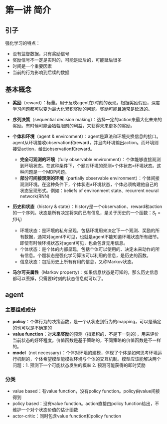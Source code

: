 # 第一讲 简介

## 引子

强化学习的特点：

-  没有监督数据，只有奖励信号
-  奖励信号不一定是实时的，可能是延后的，可能延后很多
-  时间是一个重要因素
-  当前的行为影响到后续的数据

## 基本概念

-  **奖励**（reward）：标量。用于反映agent在t时刻的表现。根据奖励假设，深度学习问题都可以变为最大化累积奖励的问题。奖励可能且通常是延迟的。

-  **序列决策**（sequential decision making）：选择一定的action来最大化未来的奖励。有时候可能会牺牲眼前的利益，来获得未来更多的奖励。

-  **个体和环境**（agent & environment）：agent是算法和环境交换信息的接口。agent从环境接收observation和reward，并且向环境输出action。而环境则接受action，给出observation和reward。

   

   -  **完全可观测的环境**（fully observable environment）：个体能够直接观测到环境状态。在这种条件下，个题对环境的观测=个体状态=环境状态。这种问题是一个MDP问题。
   -  **部分可间接观测的环境**（partially observable environment）：个体间接观测环境。在这种条件下，个体状态≠环境状态，个体必须构建他自己的状态呈现形式。例如：beliefs of environment state、recurrent neural network(RNN)

-  **历史和状态**（history & state）：history是一个observation、reward和action的一个序列。状态是所有决定将来的已有信息，是关于历史的一个函数：$S_t = f(H_t )$ 

   -  环境状态：是环境的私有呈现，包括环境用来决定下一个观测、奖励的所有数据，通常对agent不可见，也就是agent不能知道环境状态所有细节。即使有时候环境状态对agent可见，也会包含无用信息。
   -  个体状态：是个体的内部呈现，包括个体可以使用的、决定未来动作的所有信息。个题状态是强化学习算法可以利用的信息，是历史的函数。
   -  信息状态：包括历史上所有有用的信息，又称Markov状态。

-  **马尔可夫属性**（Markov property）：如果信息状态是可知的，那么历史信息都可以丢掉，只需要t时刻的状态信息就可以了。

   

## agent

### 主要组成成分

-  **policy**：个体行为的决策函数，是一个从状态到行为的mapping，可以是确定的也可以是不确定的
-  **value function**：对**未来奖励**的预测（指累积的，不是下一刻的），用来评价当前状态的好坏程度。价值函数是基于策略的，不同策略的价值函数是不一样的。
-  **model**（not necessary）：个体对环境的建模，体现了个体是如何思考环境运行机制的，个体希望模型能模拟环境与个体的交互机制。模型应该能解决两个问题：1. 预测下一个可能状态发生的概率 2. 预测可能获得的即时奖励

### 分类

-  value based：有value function，没有policy function。policy由value间接得到
-  policy based：没有value function。action直接由policy function给出，不维护一个对个状态价值的估计函数
-  actor-critic：同时包含value function和policy function
